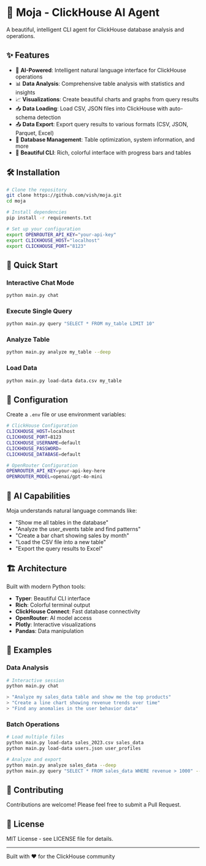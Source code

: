# 🚀 Moja - ClickHouse AI Agent

A beautiful, intelligent CLI agent for ClickHouse database analysis and operations.

## ✨ Features

- 🤖 **AI-Powered**: Intelligent natural language interface for ClickHouse operations
- 📊 **Data Analysis**: Comprehensive table analysis with statistics and insights
- 📈 **Visualizations**: Create beautiful charts and graphs from query results
- 📥 **Data Loading**: Load CSV, JSON files into ClickHouse with auto-schema detection
- 📤 **Data Export**: Export query results to various formats (CSV, JSON, Parquet, Excel)
- 🔧 **Database Management**: Table optimization, system information, and more
- 🎨 **Beautiful CLI**: Rich, colorful interface with progress bars and tables

## 🛠️ Installation

```bash
# Clone the repository
git clone https://github.com/vish/moja.git
cd moja

# Install dependencies
pip install -r requirements.txt

# Set up your configuration
export OPENROUTER_API_KEY="your-api-key"
export CLICKHOUSE_HOST="localhost"
export CLICKHOUSE_PORT="8123"
```

## 🚀 Quick Start

### Interactive Chat Mode
```bash
python main.py chat
```

### Execute Single Query
```bash
python main.py query "SELECT * FROM my_table LIMIT 10"
```

### Analyze Table
```bash
python main.py analyze my_table --deep
```

### Load Data
```bash
python main.py load-data data.csv my_table
```

## 🔧 Configuration

Create a `.env` file or use environment variables:

```bash
# ClickHouse Configuration
CLICKHOUSE_HOST=localhost
CLICKHOUSE_PORT=8123
CLICKHOUSE_USERNAME=default
CLICKHOUSE_PASSWORD=
CLICKHOUSE_DATABASE=default

# OpenRouter Configuration
OPENROUTER_API_KEY=your-api-key-here
OPENROUTER_MODEL=openai/gpt-4o-mini
```

## 🤖 AI Capabilities

Moja understands natural language commands like:

- "Show me all tables in the database"
- "Analyze the user_events table and find patterns"
- "Create a bar chart showing sales by month"
- "Load the CSV file into a new table"
- "Export the query results to Excel"

## 🏗️ Architecture

Built with modern Python tools:
- **Typer**: Beautiful CLI interface
- **Rich**: Colorful terminal output
- **ClickHouse Connect**: Fast database connectivity
- **OpenRouter**: AI model access
- **Plotly**: Interactive visualizations
- **Pandas**: Data manipulation

## 📖 Examples

### Data Analysis
```python
# Interactive session
python main.py chat

> "Analyze my sales_data table and show me the top products"
> "Create a line chart showing revenue trends over time"
> "Find any anomalies in the user behavior data"
```

### Batch Operations
```bash
# Load multiple files
python main.py load-data sales_2023.csv sales_data
python main.py load-data users.json user_profiles

# Analyze and export
python main.py analyze sales_data --deep
python main.py query "SELECT * FROM sales_data WHERE revenue > 1000" --format csv --save results.csv
```

## 🤝 Contributing

Contributions are welcome! Please feel free to submit a Pull Request.

## 📄 License

MIT License - see LICENSE file for details.

---

Built with ❤️ for the ClickHouse community